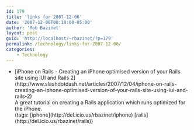 ```yaml
---
id: 179
title: 'links for 2007-12-06'
date: '2007-12-06T08:18:00-05:00'
author: 'Rob Bazinet'
layout: post
guid: 'http://localhost/~rbazinet/?p=179'
permalink: /technology/links-for-2007-12-06/
categories:
    - Technology
---
```


- <div class="delicious-link">[iPhone on Rails - Creating an iPhone optimised version of your Rails site using iUI and Rails 2](http://www.slashdotdash.net/articles/2007/12/04/iphone-on-rails-creating-an-iphone-optimised-version-of-your-rails-site-using-iui-and-rails-2)</div><div class="delicious-extended">A great tutorial on creating a Rails application which runs optimized for the iPhone.</div><div class="delicious-tags">(tags: [iphone](http://del.icio.us/rbazinet/iphone) [rails](http://del.icio.us/rbazinet/rails))</div>
 
